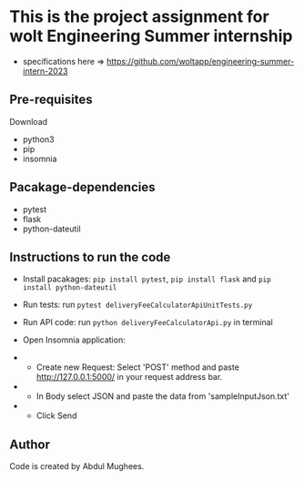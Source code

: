 # This is the project assignment for wolt Engineering Summer internship

- specifications here => https://github.com/woltapp/engineering-summer-intern-2023

## Pre-requisites

Download

- python3
- pip
- insomnia

## Pacakage-dependencies

- pytest
- flask
- python-dateutil

## Instructions to run the code

- Install pacakages: `pip install pytest`, `pip install flask` and `pip install python-dateutil`

- Run tests: run `pytest deliveryFeeCalculatorApiUnitTests.py`

- Run API code: run `python deliveryFeeCalculatorApi.py` in terminal

- Open Insomnia application:
- - Create new Request: Select 'POST' method and paste http://127.0.0.1:5000/ in your request address bar.
- - In Body select JSON and paste the data from 'sampleInputJson.txt'
- - Click Send

## Author

Code is created by Abdul Mughees.
